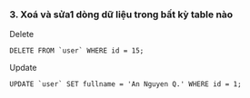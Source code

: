 ### 3. Xoá và sửa1 dòng dữ liệu trong bất kỳ table nào
Delete
```mysql
DELETE FROM `user` WHERE id = 15;
```

Update 
```mysql
UPDATE `user` SET fullname = 'An Nguyen Q.' WHERE id = 1;
```
